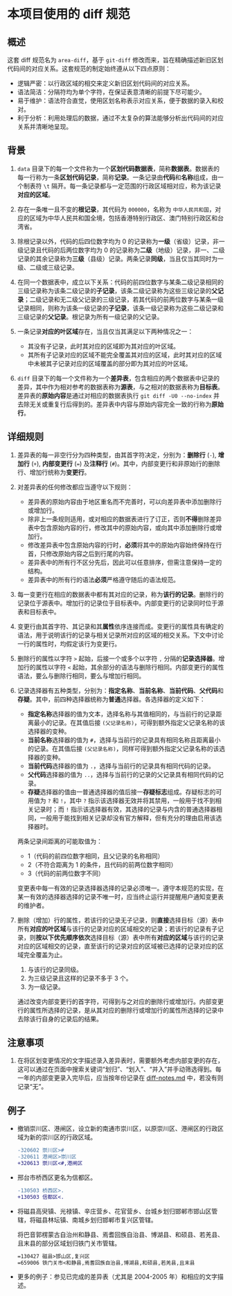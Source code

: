 # 本项目使用的 diff 规范

## 概述

这套 diff 规范名为 `area-diff`，基于 `git-diff` 修改而来，旨在精确描述新旧区划代码间的对应关系。这套规范的制定始终遵从以下四点原则：

- 逻辑严密：以行政区域的相交来定义新旧区划代码间的对应关系。
- 语法简洁：分隔符均为单个字符，在保证表意清晰的前提下尽可能少。
- 易于维护：语法符合直觉，使用区划名称表示对应关系，便于数据的录入和校对。
- 利于分析：利用处理后的数据，通过不太复杂的算法能够分析出代码间的对应关系并清晰地呈现。

## 背景

1. `data` 目录下的每一个文件称为一个**区划代码数据表**，简称**数据表**。数据表的每一行称为一条**区划代码记录**，简称**记录**。一条记录由**代码**和**名称**组成，由一个制表符 `\t` 隔开。每一条记录都与一定范围的行政区域相对应，称为该记录**对应的区域**。
1. 存在一条唯一且不变的**根记录**，其代码为 `000000`，名称为 `中华人民共和国`，对应的区域为中华人民共和国全境，包括香港特别行政区、澳门特别行政区和台湾省。
1. 除根记录以外，代码的后四位数字均为 0 的记录称为**一级**（省级）记录，非一级记录且代码的后两位数字均为 0 的记录称为**二级**（地级）记录，非一、二级记录的其余记录称为**三级**（县级）记录。两条记录**同级**，当且仅当其同时为一级、二级或三级记录。
1. 在同一个数据表中，成立以下关系：代码的前四位数字与某条二级记录相同的三级记录称为该条二级记录的**子记录**，该条二级记录称为这些三级记录的**父记录**；二级记录和无二级父记录的三级记录，若其代码的前两位数字与某条一级记录相同，则称为该条一级记录的**子记录**，该条一级记录称为这些二级记录和三级记录的**父记录**。根记录为所有一级记录的父记录。
1. 一条记录**对应的叶区域**存在，当且仅当其满足以下两种情况之一：

    - 其没有子记录，此时其对应的区域即为其对应的叶区域。
    - 其所有子记录对应的区域不能完全覆盖其对应的区域，此时其对应的区域中未被其子记录对应的区域覆盖的部分即为其对应的叶区域。

1. `diff` 目录下的每一个文件称为一个**差异表**，包含相应的两个数据表中记录的差异，其中作为相对参考的数据表称为**源表**，与之相对的数据表称为**目标表**。差异表的**原始内容**是通过对相应的数据表执行 `git diff -U0 --no-index` 并去除无关或重复行后得到的。差异表中内容与原始内容完全一致的行称为**原始行**。

## 详细规则

1. 差异表的每一非空行分为四种类型，由其首字符决定，分别为：**删除行** (`-`), **增加行** (`+`), **内部变更行** (`=`) 及**注释行** (`#`)。其中，内部变更行和非原始行的删除行、增加行统称为**变更行**。
1. 对差异表的任何修改都应当遵守以下规则：

    - 差异表的原始内容由于地区重名而不完善时，可以向差异表中添加删除行或增加行。
    - 除非上一条规则适用，或对相应的数据表进行了订正，否则**不得**删除差异表中包含原始内容的行，修改其中的原始内容，或向其中添加删除行或增加行。
    - 修改差异表中包含原始内容的行时，**必须**将其中的原始内容始终保持在行首，只修改原始内容之后到行尾的内容。
    - 差异表中的所有行不区分先后，因此可以任意排序，但需注意保持一定的结构。
    - 差异表中的所有行的语法**必须**严格遵守随后的语法规范。

1. 每一变更行在相应的数据表中都有其对应的记录，称为**该行的记录**。删除行的记录位于源表中。增加行的记录位于目标表中。内部变更行的记录同时位于源表和目标表中。
1. 变更行由其首字符、其记录和其**属性**依序连接而成。变更行的属性具有确定的语法，用于说明该行的记录与相关记录所对应的区域的相交关系。下文中讨论一行的属性时，均假定该行为变更行。
1. 删除行的属性以字符 `>` 起始，后接一个或多个以字符 `,` 分隔的**记录选择器**。增加行的属性以字符 `<` 起始，其余部分的语法与删除行相同。内部变更行的属性语法，要么与删除行相同，要么与增加行相同。
1. 记录选择器有五种类型，分别为：**指定名称**、**当前名称**、**当前代码**、**父代码**和**存疑**。其中，前四种选择器统称为**普通**选择器。各选择器的定义如下：

    - **指定名称**选择器的值为文本，选择名称与其值相同的，与当前行的记录距离最小的记录。在其值后接 `(父记录名称)`，可得到额外指定父记录名称的该选择器的变种。
    - **当前名称**选择器的值为 `#`，选择与当前行的记录具有相同名称且距离最小的记录。在其值后接 `(父记录名称)`，同样可得到额外指定父记录名称的该选择器的变种。
    - **当前代码**选择器的值为 `.`，选择与当前行的记录具有相同代码的记录。
    - **父代码**选择器的值为 `..`，选择与当前行的记录的父记录具有相同代码的记录。
    - **存疑**选择器的值由一普通选择器的值后接一**存疑标志**组成。存疑标志的可用值为 `?` 和 `!`，其中 `?` 指示该选择器无效并将其禁用，一般用于找不到相关记录时；而 `!` 指示该选择器有效，其选择的记录与内含的普通选择器相同，一般用于能找到相关记录却没有官方解释，但有充分的理由启用该选择器时。

    两条记录间距离的可能取值为：

    - 1（代码的前四位数字相同，且父记录的名称相同）
    - 2（不符合距离为 1 的条件，且代码的前两位数字相同）
    - 3（代码的前两位数字不同）

    变更表中每一有效的记录选择器选择的记录必须唯一。遵守本规范的实现，在某一有效的选择器选择的记录不唯一时，应当终止运行并提醒用户通知变更表的维护者。

1. 删除（增加）行的属性，若该行的记录无子记录，则**直接**选择目标（源）表中所有**对应的叶区域**与该行的记录对应的区域相交的记录；若该行的记录有子记录，则**按以下优先顺序依次**选择目标（源）表中所有**对应的区域**与该行的记录对应的区域相交的记录，直至该行的记录对应的区域被已选择的记录对应的区域完全覆盖为止。

    1. 与该行的记录同级。
    1. 为三级记录且这样的记录不多于 3 个。
    1. 为一级记录。

    通过改变内部变更行的首字符，可得到与之对应的删除行或增加行。内部变更行的属性所选择的记录，是从其对应的删除行或增加行的属性所选择的记录中去除该行自身的记录后的结果。

## 注意事项

1. 在将区划变更情况的文字描述录入差异表时，需要额外考虑内部变更的存在，这可以通过在页面中搜索关键词“划归”、“划入”、“并入”并手动筛选得到。每一年的内部变更录入完毕后，应当按年份记录在 [diff-notes.md](diff-notes.md) 中，若没有则记录“无”。

## 例子

- 撤销崇川区、港闸区，设立新的南通市崇川区，以原崇川区、港闸区的行政区域为新的崇川区的行政区域。

    ```diff
    -320602	崇川区>#
    -320611	港闸区>崇川区
    +320613	崇川区<#,港闸区
    ```

- 邢台市桥西区更名为信都区。

    ```diff
    -130503	桥西区>.
    +130503	信都区<.
    ```

- 将磁县高臾镇、光禄镇、辛庄营乡、花官营乡、台城乡划归邯郸市邯山区管辖，将磁县林坛镇、南城乡划归邯郸市复兴区管辖。

    将巴音郭楞蒙古自治州和静县、焉耆回族自治县、博湖县、和硕县、若羌县、且末县的部分区域划归铁门关市管辖。

    ```diff
    =130427	磁县>邯山区,复兴区
    =659006	铁门关市<和静县,焉耆回族自治县,博湖县,和硕县,若羌县,且末县
    ```

- 更多的例子：参见已完成的差异表（尤其是 2004-2005 年）和相应的文字描述。
